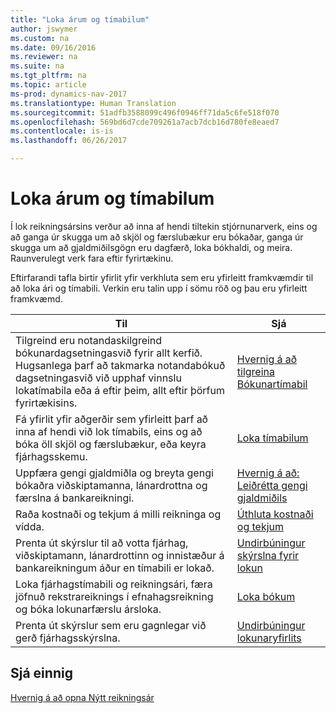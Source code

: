```yaml
---
title: "Loka árum og tímabilum"
author: jswymer
ms.custom: na
ms.date: 09/16/2016
ms.reviewer: na
ms.suite: na
ms.tgt_pltfrm: na
ms.topic: article
ms-prod: dynamics-nav-2017
ms.translationtype: Human Translation
ms.sourcegitcommit: 51adfb3588099c496f0946ff71da5c6fe518f070
ms.openlocfilehash: 569bd6d7cde709261a7acb7dcb16d780fe8eaed7
ms.contentlocale: is-is
ms.lasthandoff: 06/26/2017

---
```

# <a name="close-years-and-periods"></a>Loka árum og tímabilum
Í lok reikningsársins verður að inna af hendi tiltekin stjórnunarverk, eins og að ganga úr skugga um að skjöl og færslubækur eru bókaðar, ganga úr skugga um að gjaldmiðilsgögn eru dagfærð, loka bókhaldi, og meira. Raunverulegt verk fara eftir fyrirtækinu.

Eftirfarandi tafla birtir yfirlit yfir verkhluta sem eru yfirleitt framkvæmdir til að loka ári og tímabili. Verkin eru talin upp í sömu röð og þau eru yfirleitt framkvæmd.

|Til     |Sjá                   |
|-------|----------------------|
|Tilgreind eru notandaskilgreind bókunardagsetningasvið fyrir allt kerfið. Hugsanlega þarf að takmarka notandabókuð dagsetningasvið við upphaf vinnslu lokatímabila eða á eftir þeim, allt eftir þörfum fyrirtækisins.|[Hvernig á að tilgreina Bókunartímabil](finance-setup-how-specify-posting-periods.md)|
|Fá yfirlit yfir aðgerðir sem yfirleitt þarf að inna af hendi við lok tímabils, eins og að bóka öll skjöl og færslubækur, eða keyra fjárhagsskemu.|[Loka tímabilum](year-how-complete-period-end-processes.md)|
|Uppfæra gengi gjaldmiðla og breyta gengi bókaðra viðskiptamanna, lánardrottna og færslna á bankareikningi.|[Hvernig á að: Leiðrétta gengi gjaldmiðils](finance-setup-setup-currencies.md)|
|Raða kostnaði og tekjum á milli reikninga og vídda.|[Úthluta kostnaði og tekjum](year-allocate-costs-income.md)|
|Prenta út skýrslur til að votta fjárhag, viðskiptamann, lánardrottinn og innistæður á bankareikningum áður en tímabili er lokað.|[Undirbúningur skýrslna fyrir lokun](year-prepare-preclose-reports.md)|
|Loka fjárhagstímabili og reikningsári, færa jöfnuð rekstrareiknings í efnahagsreikning og bóka lokunarfærslu ársloka.|[Loka bókum](year-close-books.md)|
|Prenta út skýrslur sem eru gagnlegar við gerð fjárhagsskýrslna.|[Undirbúningur lokunaryfirlits](year-prepare-close-statements.md)|

## <a name="see-also"></a>Sjá einnig
[Hvernig á að opna Nýtt reikningsár](finance-setup-how-open-new-fiscal-year.md)

